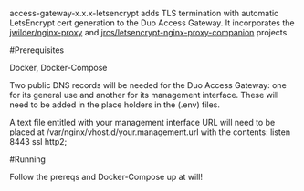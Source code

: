 access-gateway-x.x.x-letsencrypt adds TLS termination with automatic LetsEncrypt cert generation to the Duo Access Gateway. It incorporates the [jwilder/nginx-proxy](https://github.com/jwilder/nginx-proxy) and [jrcs/letsencrypt-nginx-proxy-companion](https://github.com/JrCs/docker-letsencrypt-nginx-proxy-companion) projects.

#Prerequisites

Docker, Docker-Compose

Two public DNS records will be needed for the Duo Access Gateway: one for its general use and another for its management interface. These will need to be added in the place holders in the  (.env) files.

A text file entitled with your management interface URL will need to be placed at /var/nginx/vhost.d/your.management.url with the contents:
listen 8443 ssl http2;

#Running

Follow the prereqs and Docker-Compose up at will!
